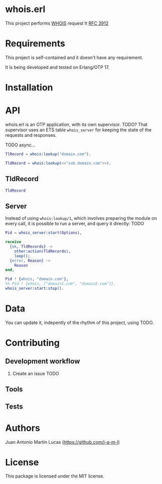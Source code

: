 whois.erl
=========
This project performs [WHOIS](https://en.wikipedia.org/wiki/Whois) request 
It [RFC 3912](https://tools.ietf.org/html/rfc3912)


Requirements
============
This project is self-contained and it doesn't have any requirement.

It is being developed and tested on Erlang/OTP 17.


Installation
============


API
===

whois.erl is an OTP application, with its own supervisor.
TODO? That supervisor uses an ETS table `whois_server` for keeping the state of the requests and responses.

TODO async...
```erlang
TlRecord = whois:lookup("domain.com").
```

```erlang
TldRecord = whois:lookup(<<"sub.domain.com">>).
```

TldRecord
---------
```erlang
TldRecord
```

Server
------
Instead of using `whois:lookup/1`, which involves preparing the module on every call, it is possible to run a server, and query it directly: TODO
```erlang
Pid = whois_server:start(Options),

receive
  {ok, TldRecords} ->
    other:action(TldRecords),
    loop();
  {error, Reason} ->
    Reason
end,

Pid ! {whois, "domain.com"},
%% Pid ! {whois, ["domain1.com", "domain2.com"]},
whois_server:start:stop().
```


Data
====
You can update it, indepently of the rhythm of this project, using TODO.


Contributing
============

Development workflow
--------------------
1. Create an issue
TODO

Tools
-----

Tests
-----


Authors
=======
Juan Antonio Martín Lucas (https://github.com/j-a-m-l)


License
=======
This package is licensed under the MIT license.

